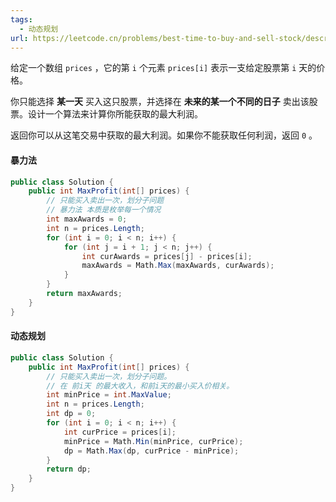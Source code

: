 ```yaml
---
tags:
  - 动态规划
url: https://leetcode.cn/problems/best-time-to-buy-and-sell-stock/description/?envType=problem-list-v2&envId=dynamic-programming
---
```

给定一个数组 `prices` ，它的第 `i` 个元素 `prices[i]` 表示一支给定股票第 `i` 天的价格。

你只能选择 **某一天** 买入这只股票，并选择在 **未来的某一个不同的日子** 卖出该股票。设计一个算法来计算你所能获取的最大利润。

返回你可以从这笔交易中获取的最大利润。如果你不能获取任何利润，返回 `0` 。


#### 暴力法

```C#
public class Solution {
    public int MaxProfit(int[] prices) {
        // 只能买入卖出一次，划分子问题
        // 暴力法 本质是枚举每一个情况
        int maxAwards = 0;
        int n = prices.Length;
        for (int i = 0; i < n; i++) {
            for (int j = i + 1; j < n; j++) {
                int curAwards = prices[j] - prices[i];
                maxAwards = Math.Max(maxAwards, curAwards);
            }
        }
        return maxAwards;
    }
}
```


#### 动态规划

```C#
public class Solution {
    public int MaxProfit(int[] prices) {
        // 只能买入卖出一次，划分子问题。
        // 在 前i天 的最大收入，和前i天的最小买入价相关。
        int minPrice = int.MaxValue;
        int n = prices.Length;
        int dp = 0;
        for (int i = 0; i < n; i++) {
            int curPrice = prices[i];
            minPrice = Math.Min(minPrice, curPrice);
            dp = Math.Max(dp, curPrice - minPrice);
        }
        return dp;
    }
}
```